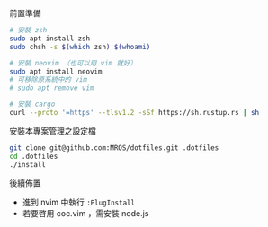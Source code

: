 前置準備

```sh
# 安裝 zsh
sudo apt install zsh
sudo chsh -s $(which zsh) $(whoami)

# 安裝 neovim （也可以用 vim 就好）
sudo apt install neovim
# 可移除原系統中的 vim
# sudo apt remove vim

# 安裝 cargo
curl --proto '=https' --tlsv1.2 -sSf https://sh.rustup.rs | sh
```

安裝本專案管理之設定檔

```sh
git clone git@github.com:MROS/dotfiles.git .dotfiles
cd .dotfiles
./install
```

後續佈置

- 進到 nvim 中執行 `:PlugInstall`
- 若要啓用 coc.vim ，需安裝 node.js
